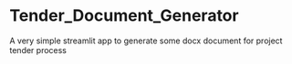 # Tender_Document_Generator
A very simple streamlit app to generate some docx document for project tender process
 
